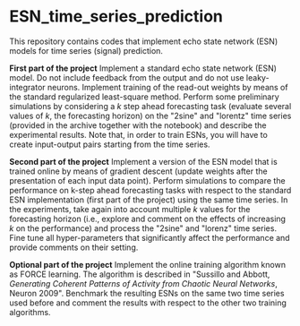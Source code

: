 # ESN_time_series_prediction
This repository contains codes that implement echo state network (ESN) models for time series (signal) prediction.

**First part of the project**
Implement a standard echo state network (ESN) model. Do not include feedback from the output and do not use leaky-integrator neurons. Implement training of the read-out weights by means of the standard regularized least-square method. Perform some preliminary simulations by considering a _k_ step ahead forecasting task (evaluate several values of *k*, the forecasting horizon) on the "2sine" and "lorentz" time series (provided in the archive together with the notebook) and describe the experimental results. Note that, in order to train ESNs, you will have to create input-output pairs starting from the time series.
    
**Second part of the project**
Implement a version of the ESN model that is trained online by means of gradient descent (update weights after the presentation of each input data point). Perform simulations to compare the performance on k-step ahead forecasting tasks with respect to the standard ESN implementation (first part of the project) using the same time series. In the experiments, take again into account multiple _k_ values for the forecasting horizon (i.e., explore and comment on the effects of increasing *k* on the performance) and process the "2sine" and "lorenz" time series. Fine tune all hyper-parameters that significantly affect the performance and provide comments on their setting.

**Optional part of the project**
Implement the online training algorithm known as FORCE learning. The algorithm is described in "Sussillo and Abbott, *Generating Coherent Patterns of Activity from Chaotic Neural Networks*, Neuron 2009". Benchmark the resulting ESNs on the same two time series used before and comment the results with respect to the other two training algorithms.
